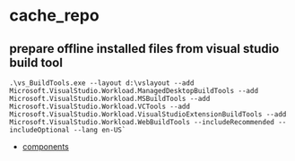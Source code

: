 # cache_repo

## prepare offline installed files from visual studio build tool
```
.\vs_BuildTools.exe --layout d:\vslayout --add Microsoft.VisualStudio.Workload.ManagedDesktopBuildTools --add Microsoft.VisualStudio.Workload.MSBuildTools --add Microsoft.VisualStudio.Workload.VCTools --add Microsoft.VisualStudio.Workload.VisualStudioExtensionBuildTools --add Microsoft.VisualStudio.Workload.WebBuildTools --includeRecommended --includeOptional --lang en-US`
```
- [components](https://learn.microsoft.com/en-us/visualstudio/install/workload-component-id-vs-build-tools?view=vs-2022)